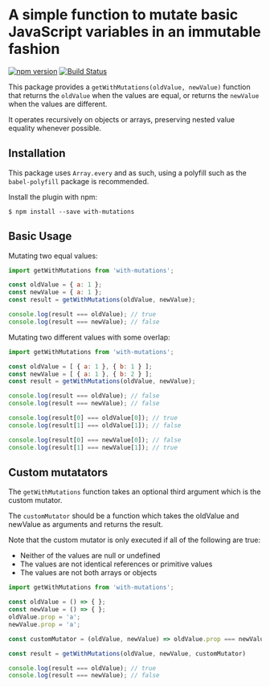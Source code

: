 A simple function to mutate basic JavaScript variables in an immutable fashion
========================================
[![npm version](https://badge.fury.io/js/with-mutations.svg)](https://badge.fury.io/js/with-mutations) [![Build Status](https://travis-ci.org/jharris4/with-mutations.svg?branch=master)](https://travis-ci.org/jharris4/with-mutations)

This package provides a `getWithMutations(oldValue, newValue)` function that returns the `oldValue` when the values are equal, or returns the `newValue` when the values are different.

It operates recursively on objects or arrays, preserving nested value equality whenever possible.

Installation
------------
This package uses `Array.every` and as such, using a polyfill such as the `babel-polyfill` package is recommended.

Install the plugin with npm:
```shell
$ npm install --save with-mutations
```


Basic Usage
-----------
Mutating two equal values:

```javascript
import getWithMutations from 'with-mutations';

const oldValue = { a: 1 };
const newValue = { a: 1 };
const result = getWithMutations(oldValue, newValue);

console.log(result === oldValue); // true
console.log(result === newValue); // false
```

Mutating two different values with some overlap:

```javascript
import getWithMutations from 'with-mutations';

const oldValue = [ { a: 1 }, { b: 1 } ];
const newValue = [ { a: 1 }, { b: 2 } ];
const result = getWithMutations(oldValue, newValue);

console.log(result === oldValue); // false
console.log(result === newValue); // false

console.log(result[0] === oldValue[0]); // true
console.log(result[1] === oldValue[1]); // false

console.log(result[0] === newValue[0]); // false
console.log(result[1] === newValue[1]); // true
```

Custom mutatators
-----------

The `getWithMutations` function takes an optional third argument which is the custom mutator.

The `customMutator` should be a function which takes the oldValue and newValue as arguments and returns the result.

Note that the custom mutator is only executed if all of the following are true:
- Neither of the values are null or undefined
- The values are not identical references or primitive values
- The values are not both arrays or objects

```javascript
import getWithMutations from 'with-mutations';

const oldValue = () => { };
const newValue = () => { };
oldValue.prop = 'a';
newValue.prop = 'a';

const customMutator = (oldValue, newValue) => oldValue.prop === newValue.prop ? oldValue : newValue;

const result = getWithMutations(oldValue, newValue, customMutator)

console.log(result === oldValue); // true
console.log(result === newValue); // false
```